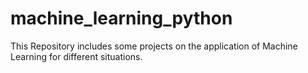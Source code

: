 # machine_learning_python
This Repository includes some projects on the application of Machine Learning for different situations.
